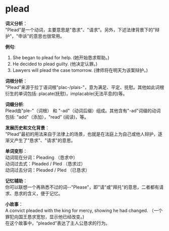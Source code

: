 # plead

**词义分析**：  
"Plead"是一个动词，主要意思是"恳求"、"请求"。另外，下述法律背景下的"辩护"，"申诉"的意思也很常用。

  

**例句**:

  

1.  She began to plead for help. (她开始恳求帮助。)
2.  He decided to plead guilty. (他决定认罪。)
3.  Lawyers will plead the case tomorrow. (律师将在明天为该案辩护。)

  

**词根分析**：  
"Plead"来源于拉丁语词根"plac-/plais-"，意为满足、平定、抚慰。其他如此词根衍生的单词包括: placate(抚慰)，implacable(无法平息的)等。

  

**词缀分析**:  
Plead由"ple-"（词根） 和 "-ad"（动词后缀）组成。其他含有"-ad"词缀的动词包括: "add"（添加），"read" (阅读)，等。

  

**发展历史和文化背景**：  
"Plead"最初的用法来自于法律上的场景，也就是在法庭上为自己或他人辩护，逐渐又产生了"恳求"、"请求"的意思。

  

**单词变形**：  
动词现在分词：Pleading （恳求中）  
动词过去式：Pleaded / Pled （恳求过）  
动词过去分词：Pleaded / Pled （已恳求）

  

**记忆辅助**：  
你可以联想一个再熟悉不过的词--"Please"，即"请"或"拜托"的意思，二者都有请求、恳求的含义，便于记忆。

  

**小故事**：  
A convict pleaded with the king for mercy, showing he had changed. （一个罪犯向国王恳求宽恕，显示他已经改变。)  
在这个故事中，“pleaded”表达了主人公恳求的行为。
